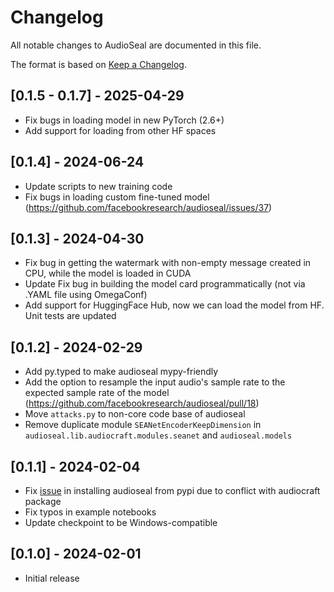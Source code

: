 # Changelog

All notable changes to AudioSeal are documented in this file.

The format is based on [Keep a Changelog](http://keepachangelog.com/en/1.0.0/).

## [0.1.5 - 0.1.7] - 2025-04-29

- Fix bugs in loading model in new PyTorch (2.6+)
- Add support for loading from other HF spaces

## [0.1.4] - 2024-06-24

- Update scripts to new training code
- Fix bugs in loading custom fine-tuned model (https://github.com/facebookresearch/audioseal/issues/37)

## [0.1.3] - 2024-04-30

- Fix bug in getting the watermark with non-empty message created in CPU, while the model is loaded in CUDA
- Update Fix bug in building the model card programmatically (not via .YAML file using OmegaConf)
- Add support for HuggingFace Hub, now we can load the model from HF. Unit tests are updated

## [0.1.2] - 2024-02-29

- Add py.typed to make audioseal mypy-friendly
- Add the option to resample the input audio's sample rate to the expected sample rate of the model (https://github.com/facebookresearch/audioseal/pull/18)
- Move `attacks.py` to non-core code base of audioseal
- Remove duplicate module `SEANetEncoderKeepDimension` in `audioseal.lib.audiocraft.modules.seanet` and `audioseal.models`

## [0.1.1] - 2024-02-04

- Fix [issue](https://github.com/facebookresearch/audioseal/issues/7) in installing audioseal from pypi due to conflict with audiocraft package
- Fix typos in example notebooks
- Update checkpoint to be Windows-compatible

## [0.1.0] - 2024-02-01

- Initial release
